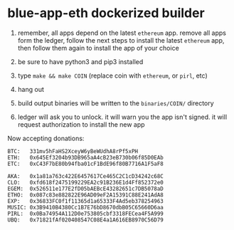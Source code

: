 # blue-app-eth dockerized builder

1) remember, all apps depend on the latest `ethereum` app.  remove all apps form the ledger, follow the next steps to install the latest `ethereum` app, then follow them again to install the app of your choice

2) be sure to have python3 and pip3 installed

3) type `make && make COIN` (replace coin with `ethereum`, or `pirl`, etc)

4) hang out

5) build output binaries will be written to the `binaries/COIN/` directory

6) ledger will ask you to unlock.  it will warn you the app isn't signed.  it will request authorization to install the new app


Now accepting donations:
```
BTC:   331mv5hFaHS2XceyW6yBeWUdhA8rPf5xPH
ETH:   0x645Ef3204b93DB965aA4cB23eB730b06f85D0EAb
ETC:   0xC43F7bE80b94fba01cF1BdE96f80B7716A1F5aF8

AKA:   0x1a81a763c422E6457617Ce465C2C1cD34242c68C
CLO:   0xfd618f2475199229EA2c91B236E1d4Ff852372e0
EGEM:  0x526511e177E2fD05bAEBcE43282651c7DB5078aD
ETHO:  0x087c83e882822E96AD09eF2A15391C88E241AdA8
EXP:   0x36833FC0f1f11365d1a65333F4Ad5eb378254963
MUSIC: 0x3B9410B4380Cc1B7E76bD8670dbB05C65660D6aa
PIRL:  0x0Ba74954A112D0e753805cbf3318FECea4F5A999
UBQ:   0x71821fAf020408547C08E4a1A616EB8970C56D79
```
